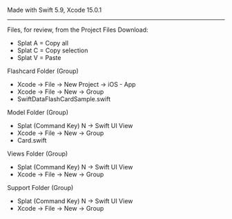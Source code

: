 Made with Swift 5.9, Xcode 15.0.1

- - - -

Files, for review, from the Project Files Download:

* Splat A = Copy all
* Splat C = Copy selection
* Splat V = Paste

Flashcard Folder (Group)
* Xcode -> File -> New Project -> iOS - App
* Xcode -> File -> New -> Group
* SwiftDataFlashCardSample.swift

Model Folder (Group)
* Splat (Command Key) N -> Swift UI View
* Xcode -> File -> New -> Group
* Card.swift

Views Folder (Group)
* Splat (Command Key) N -> Swift UI View
* Xcode -> File -> New -> Group

Support Folder (Group)
* Splat (Command Key) N -> Swift UI View
* Xcode -> File -> New -> Group




